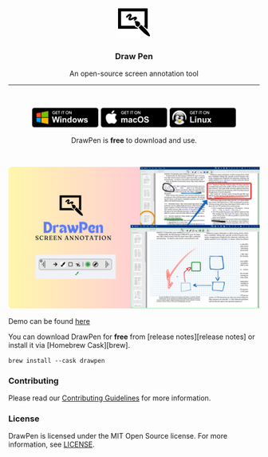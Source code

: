 <p align="center">
  <img src="https://github.com/DmytroVasin/DrawPen/blob/main/assets/static/icon.svg?raw=true" height="64">
  <h3 align="center">Draw Pen</h3>
  <p align="center">An open-source screen annotation tool<p>
</p>

---

<br/>

<p align="center">
    <a href='https://github.com/DmytroVasin/DrawPen/releases/download/v0.00.00/???-setup-win.exe'><img alt='Get it on Windows' width="134px" src='https://github.com/DmytroVasin/DrawPen/blob/main/assets/BadgeWindows.png?raw=true'/></a>
    <a href='https://github.com/DmytroVasin/DrawPen/releases/download/v0.00.00/???.dmg'><img alt='Get it on macOS' width="134px" src='https://github.com/DmytroVasin/DrawPen/blob/main/assets/BadgeMacOS.png?raw=true'/></a>
    <a href='https://github.com/DmytroVasin/DrawPen/releases/download/v0.00.00/???.AppImage'><img alt='Get it on Linux' width="134px" src='https://github.com/DmytroVasin/DrawPen/blob/main/assets/BadgeLinux.png?raw=true'/></a>
</p>

<p align="center">DrawPen is <b>free</b> to download and use.</p>

<br/>

![DrawPen](https://github.com/DmytroVasin/DrawPen/blob/main/assets/static/main.png?raw=true)

Demo can be found [here](https://youtu.be/OzpgCw24ut8)


You can download DrawPen for **free** from [release notes][release notes] or install it via [Homebrew Cask][brew].

```shell
brew install --cask drawpen
```

### Contributing

Please read our [Contributing Guidelines](CONTRIBUTING.md) for more information.

### License

DrawPen is licensed under the MIT Open Source license.
For more information, see [LICENSE](LICENSE).
